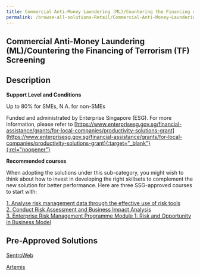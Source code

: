 ```yaml
---
title: Commercial Anti-Money Laundering (ML)/Countering the Financing of Terrorism (TF) Screening
permalink: /browse-all-solutions-Retail/Commercial-Anti-Money-Laundering--ML--Countering-the-Financing-of-Terrorism--TF--Screening
---
```


## Commercial Anti-Money Laundering (ML)/Countering the Financing of Terrorism (TF) Screening
## Description

**Support Level and Conditions**

Up to 80% for SMEs, N.A. for non-SMEs

Funded and administrated by Enterprise Singapore (ESG). For more information, please refer to
[https://www.enterprisesg.gov.sg/financial-assistance/grants/for-local-companies/productivity-solutions-grant](https://www.enterprisesg.gov.sg/financial-assistance/grants/for-local-companies/productivity-solutions-grant){:target="_blank"}{:rel="noopener"}

**Recommended courses**

When adopting the solutions under this sub-category, you might wish to think about how to invest in developing the right skillsets to complement the new solution for better performance. Here are three SSG-approved courses to start with:

<a href='https://courses.enterprisejobskills.gov.sg/Course_Internet/CourseDetail/Analyse-risk-management-data-effective-use-risk-tools-2'  target='_blank' rel='noopener'>1. Analyse risk management data through the effective use of risk tools</a><br>
<a href='https://courses.enterprisejobskills.gov.sg/Course_Internet/CourseDetail/Conduct-Risk-Assessment-Business-Impact-Analysis-Classroom-Asynchronous-Elearning-2'  target='_blank' rel='noopener'>2. Conduct Risk Assessment and Business Impact Analysis</a><br>
<a href='https://courses.enterprisejobskills.gov.sg/Course_Internet/CourseDetail/Enterprise-Risk-Management-Programme-Module-1-Risk-Opportunity-Business-Model-Synchronous-ELearning-2'  target='_blank' rel='noopener'>3. Enterprise Risk Management Programme Module 1: Risk and Opportunity in Business Model</a><br>

## Pre-Approved Solutions

<a href='/productivity-solutions-grant/solutionrepo/solution1309' target='_blank'>SentroWeb </a><br>

<a href='/productivity-solutions-grant/solutionrepo/solution1392' target='_blank'>Artemis</a><br>

